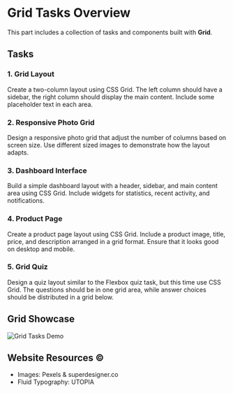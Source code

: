 # Grid Tasks Overview
This part includes a collection of tasks and components built with **Grid**.

## Tasks

### 1. Grid Layout
Create a two-column layout using CSS Grid. The left column should have a sidebar, the right column should display the main content. Include some placeholder text in each area.

### 2. Responsive Photo Grid
Design a responsive photo grid that adjust the number of columns based on screen size. Use different sized images to demonstrate how the layout adapts.

### 3. Dashboard Interface
Build a simple dashboard layout with a header, sidebar, and main content area using CSS Grid. Include widgets for statistics, recent activity, and notifications.

### 4. Product Page
Create a product page layout using CSS Grid. Include a product image, title, price, and description arranged in a grid format. Ensure that it looks good on desktop and mobile.

### 5. Grid Quiz
Design a quiz layout similar to the Flexbox quiz task, but this time use CSS Grid. The questions should be in one grid area, while answer choices should be distributed in a grid below.

## Grid Showcase 

![Grid Tasks Demo](./assets/images/grid.gif)

## Website Resources &copy;
* Images: Pexels & superdesigner.co
* Fluid Typography: UTOPIA